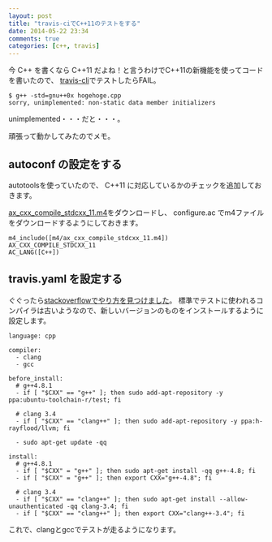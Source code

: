 ```yaml
---
layout: post
title: "travis-ciでC++11のテストをする"
date: 2014-05-22 23:34
comments: true
categories: [c++, travis]
---
```


今 C++ を書くなら C++11 だよね！と言うわけでC++11の新機能を使ってコードを書いたので、
[travis-cli](https://travis-ci.org/)でテストしたらFAIL。

``` plain
$ g++ -std=gnu++0x hogehoge.cpp
sorry, unimplemented: non-static data member initializers
```

unimplemented・・・だと・・・。

頑張って動かしてみたのでメモ。

<!-- More -->

## autoconf の設定をする

autotoolsを使っていたので、
C++11 に対応しているかのチェックを追加しておきます。

[ax_cxx_compile_stdcxx_11.m4](https://www.gnu.org/software/autoconf-archive/ax_cxx_compile_stdcxx_11.html)をダウンロードし、
configure.ac でm4ファイルをダウンロードするようにしておきます。

``` plain configure.ac
m4_include([m4/ax_cxx_compile_stdcxx_11.m4])
AX_CXX_COMPILE_STDCXX_11
AC_LANG([C++])
```


## travis.yaml を設定する

ぐぐったら[stackoverflowでやり方を見つけました](http://stackoverflow.com/questions/22111549/travis-ci-with-clang-3-4-and-c11)。
標準でテストに使われるコンパイラは古いようなので、新しいバージョンのものをインストールするように設定します。

``` plain
language: cpp

compiler:
  - clang
  - gcc

before_install:
  # g++4.8.1
  - if [ "$CXX" == "g++" ]; then sudo add-apt-repository -y ppa:ubuntu-toolchain-r/test; fi

  # clang 3.4
  - if [ "$CXX" == "clang++" ]; then sudo add-apt-repository -y ppa:h-rayflood/llvm; fi

  - sudo apt-get update -qq

install:
  # g++4.8.1
  - if [ "$CXX" = "g++" ]; then sudo apt-get install -qq g++-4.8; fi
  - if [ "$CXX" = "g++" ]; then export CXX="g++-4.8"; fi

  # clang 3.4
  - if [ "$CXX" == "clang++" ]; then sudo apt-get install --allow-unauthenticated -qq clang-3.4; fi
  - if [ "$CXX" == "clang++" ]; then export CXX="clang++-3.4"; fi
```

これで、clangとgccでテストが走るようになります。
